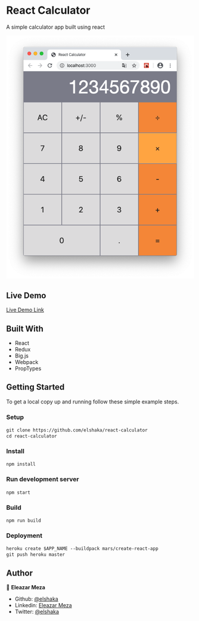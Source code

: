 # React Calculator

A simple calculator app built using react

![screenshot](./screenshot.png)

## Live Demo

[Live Demo Link](https://react-calculator-elshaka.herokuapp.com)

## Built With

- React
- Redux
- Big.js
- Webpack
- PropTypes

## Getting Started

To get a local copy up and running follow these simple example steps.

### Setup
    git clone https://github.com/elshaka/react-calculator
    cd react-calculator
### Install
    npm install
### Run development server
    npm start
### Build
    npm run build
### Deployment
    heroku create $APP_NAME --buildpack mars/create-react-app
    git push heroku master

## Author

👤 **Eleazar Meza**

- Github: [@elshaka](https://github.com/elshaka)
- Linkedin: [Eleazar Meza](https://www.linkedin.com/in/elshaka/)
- Twitter: [@elshaka](https://twitter.com/elshaka)
